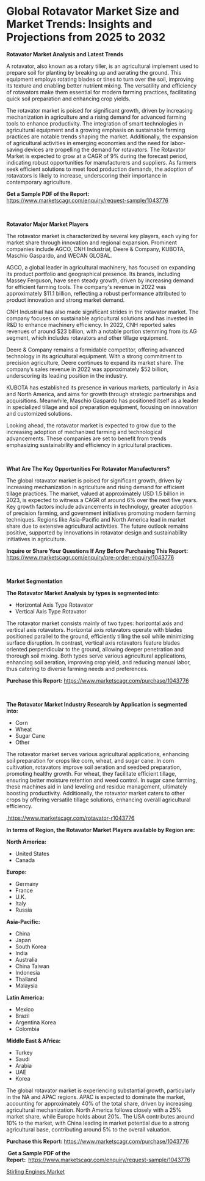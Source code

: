 <p><h1>Global Rotavator Market Size and Market Trends: Insights and Projections from 2025 to 2032</h1></p><p><strong>Rotavator Market Analysis and Latest Trends</strong></p>
<p><p>A rotavator, also known as a rotary tiller, is an agricultural implement used to prepare soil for planting by breaking up and aerating the ground. This equipment employs rotating blades or tines to turn over the soil, improving its texture and enabling better nutrient mixing. The versatility and efficiency of rotavators make them essential for modern farming practices, facilitating quick soil preparation and enhancing crop yields.</p><p>The rotavator market is poised for significant growth, driven by increasing mechanization in agriculture and a rising demand for advanced farming tools to enhance productivity. The integration of smart technologies in agricultural equipment and a growing emphasis on sustainable farming practices are notable trends shaping the market. Additionally, the expansion of agricultural activities in emerging economies and the need for labor-saving devices are propelling the demand for rotavators. The Rotavator Market is expected to grow at a CAGR of 9% during the forecast period, indicating robust opportunities for manufacturers and suppliers. As farmers seek efficient solutions to meet food production demands, the adoption of rotavators is likely to increase, underscoring their importance in contemporary agriculture.</p></p>
<p><strong>Get a Sample PDF of the Report:&nbsp;</strong> <a href="https://www.marketscagr.com/enquiry/request-sample/1043776?utm_campaign=3018&utm_medium=2&utm_source=Github&utm_content=ia&utm_term=08042025&utm_id=rotavator">https://www.marketscagr.com/enquiry/request-sample/1043776</a></p>
<p>&nbsp;</p>
<p><strong>Rotavator Major Market Players</strong></p>
<p><p>The rotavator market is characterized by several key players, each vying for market share through innovation and regional expansion. Prominent companies include AGCO, CNH Industrial, Deere & Company, KUBOTA, Maschio Gaspardo, and WECAN GLOBAL. </p><p>AGCO, a global leader in agricultural machinery, has focused on expanding its product portfolio and geographical presence. Its brands, including Massey Ferguson, have seen steady growth, driven by increasing demand for efficient farming tools. The company's revenue in 2022 was approximately $11.1 billion, reflecting a robust performance attributed to product innovation and strong market demand.</p><p>CNH Industrial has also made significant strides in the rotavator market. The company focuses on sustainable agricultural solutions and has invested in R&D to enhance machinery efficiency. In 2022, CNH reported sales revenues of around $23 billion, with a notable portion stemming from its AG segment, which includes rotavators and other tillage equipment.</p><p>Deere & Company remains a formidable competitor, offering advanced technology in its agricultural equipment. With a strong commitment to precision agriculture, Deere continues to expand its market share. The company’s sales revenue in 2022 was approximately $52 billion, underscoring its leading position in the industry.</p><p>KUBOTA has established its presence in various markets, particularly in Asia and North America, and aims for growth through strategic partnerships and acquisitions. Meanwhile, Maschio Gaspardo has positioned itself as a leader in specialized tillage and soil preparation equipment, focusing on innovation and customized solutions.</p><p>Looking ahead, the rotavator market is expected to grow due to the increasing adoption of mechanized farming and technological advancements. These companies are set to benefit from trends emphasizing sustainability and efficiency in agricultural practices.</p></p>
<p>&nbsp;</p>
<p><strong>What Are The Key Opportunities For Rotavator Manufacturers?</strong></p>
<p><p>The global rotavator market is poised for significant growth, driven by increasing mechanization in agriculture and rising demand for efficient tillage practices. The market, valued at approximately USD 1.5 billion in 2023, is expected to witness a CAGR of around 6% over the next five years. Key growth factors include advancements in technology, greater adoption of precision farming, and government initiatives promoting modern farming techniques. Regions like Asia-Pacific and North America lead in market share due to extensive agricultural activities. The future outlook remains positive, supported by innovations in rotavator design and sustainability initiatives in agriculture.</p></p>
<p><strong>Inquire or Share Your Questions If Any Before Purchasing This Report:</strong> <a href="https://www.marketscagr.com/enquiry/pre-order-enquiry/1043776?utm_campaign=3018&utm_medium=2&utm_source=Github&utm_content=ia&utm_term=08042025&utm_id=rotavator">https://www.marketscagr.com/enquiry/pre-order-enquiry/1043776</a></p>
<p>&nbsp;</p>
<p><strong>Market Segmentation</strong></p>
<p><strong>The Rotavator Market Analysis by types is segmented into:</strong></p>
<p><ul><li>Horizontal Axis Type Rotavator</li><li>Vertical Axis Type Rotavator</li></ul></p>
<p><p>The rotavator market consists mainly of two types: horizontal axis and vertical axis rotavators. Horizontal axis rotavators operate with blades positioned parallel to the ground, efficiently tilling the soil while minimizing surface disruption. In contrast, vertical axis rotavators feature blades oriented perpendicular to the ground, allowing deeper penetration and thorough soil mixing. Both types serve various agricultural applications, enhancing soil aeration, improving crop yield, and reducing manual labor, thus catering to diverse farming needs and preferences.</p></p>
<p><strong>Purchase this Report:&nbsp;</strong><a href="https://www.marketscagr.com/purchase/1043776?utm_campaign=3018&utm_medium=2&utm_source=Github&utm_content=ia&utm_term=08042025&utm_id=rotavator">https://www.marketscagr.com/purchase/1043776</a></p>
<p>&nbsp;</p>
<p><strong>The Rotavator Market Industry Research by Application is segmented into:</strong></p>
<p><ul><li>Corn</li><li>Wheat</li><li>Sugar Cane</li><li>Other</li></ul></p>
<p><p>The rotavator market serves various agricultural applications, enhancing soil preparation for crops like corn, wheat, and sugar cane. In corn cultivation, rotavators improve soil aeration and seedbed preparation, promoting healthy growth. For wheat, they facilitate efficient tillage, ensuring better moisture retention and weed control. In sugar cane farming, these machines aid in land leveling and residue management, ultimately boosting productivity. Additionally, the rotavator market caters to other crops by offering versatile tillage solutions, enhancing overall agricultural efficiency.</p></p>
<p><a href="https://www.marketscagr.com/rotavator-r1043776?utm_campaign=3018&utm_medium=2&utm_source=Github&utm_content=ia&utm_term=08042025&utm_id=rotavator">&nbsp;https://www.marketscagr.com/rotavator-r1043776</a></p>
<p><strong>In terms of Region, the Rotavator Market Players available by Region are:</strong></p>
<p>
    <p> <strong> North America: </strong>
        <ul>
            <li>United States</li>
            <li>Canada</li>
        </ul>
        </p> 
    <p> <strong> Europe: </strong>
        <ul>
            <li>Germany</li>
            <li>France</li>
            <li>U.K.</li>
            <li>Italy</li>
            <li>Russia</li>
        </ul>
        </p> 
    <p> <strong> Asia-Pacific: </strong>
        <ul>
            <li>China</li>
            <li>Japan</li>
            <li>South Korea</li>
            <li>India</li>
            <li>Australia</li>
            <li>China Taiwan</li>
            <li>Indonesia</li>
            <li>Thailand</li>
            <li>Malaysia</li>
        </ul>
        </p> 
    <p> <strong> Latin America: </strong>
        <ul>
            <li>Mexico</li>
            <li>Brazil</li>
            <li>Argentina Korea</li>
            <li>Colombia</li>
        </ul>
        </p> 
    <p> <strong> Middle East & Africa: </strong>
        <ul>
            <li>Turkey</li>
            <li>Saudi</li>
            <li>Arabia</li>
            <li>UAE</li>
            <li>Korea</li>
        </ul>
    </p>
    </p>
<p><p>The global rotavator market is experiencing substantial growth, particularly in the NA and APAC regions. APAC is expected to dominate the market, accounting for approximately 40% of the total share, driven by increasing agricultural mechanization. North America follows closely with a 25% market share, while Europe holds about 20%. The USA contributes around 10% to the market, with China leading in market potential due to a strong agricultural base, contributing around 5% to the overall valuation.</p></p>
<p><strong>Purchase this Report: </strong><a href="https://www.marketscagr.com/purchase/1043776?utm_campaign=3018&utm_medium=2&utm_source=Github&utm_content=ia&utm_term=08042025&utm_id=rotavator">https://www.marketscagr.com/purchase/1043776</a></p>
<p>&nbsp;<strong>Get a Sample PDF of the Report:&nbsp;&nbsp;</strong><a href="https://www.marketscagr.com/enquiry/request-sample/1043776?utm_campaign=3018&utm_medium=2&utm_source=Github&utm_content=ia&utm_term=08042025&utm_id=rotavator">https://www.marketscagr.com/enquiry/request-sample/1043776</a></p>
<p><strong></strong></p>
<p><p><a href="https://github.com/rianttegang/Market-Research-Report-List-1/blob/main/stirling-engines-market.md?utm_campaign=3018&utm_medium=2&utm_source=Github&utm_content=ia&utm_term=08042025&utm_id=rotavator">Stirling Engines Market</a></p></p>